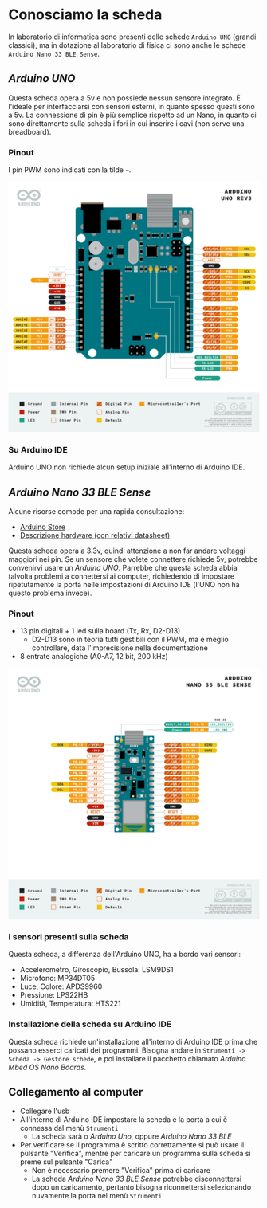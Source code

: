 # Conosciamo la scheda

In laboratorio di informatica sono presenti delle schede `Arduino UNO` (grandi classici), ma in dotazione al laboratorio di fisica ci sono anche le schede `Arduino Nano 33 BLE Sense`.

## *Arduino UNO*

Questa scheda opera a 5v e non possiede nessun sensore integrato. È l'ideale per interfacciarsi con sensori esterni, in quanto spesso questi sono a 5v. La connessione di pin è più semplice rispetto ad un Nano, in quanto ci sono direttamente sulla scheda i fori in cui inserire i cavi (non serve una breadboard).

### Pinout

I pin PWM sono indicati con la tilde `~`.

[![Pinout Arduino UNO](./assets/Pinout-UNOrev3_latest.png)](https://content.arduino.cc/assets/Pinout-UNOrev3_latest.png)

### Su Arduino IDE

Arduino UNO non richiede alcun setup iniziale all'interno di Arduino IDE.

## *Arduino Nano 33 BLE Sense*

Alcune risorse comode per una rapida consultazione:
- [Arduino Store](https://store.arduino.cc/products/arduino-nano-33-ble-sense)
- [Descrizione hardware (con relativi datasheet)](https://docs.arduino.cc/hardware/nano-33-ble-sense)

Questa scheda opera a 3.3v, quindi attenzione a non far andare voltaggi maggiori nei pin. Se un sensore che volete connettere richiede 5v, potrebbe convenirvi usare un *Arduino UNO*. Parrebbe che questa scheda abbia talvolta problemi a connettersi ai computer, richiedendo di impostare ripetutamente la porta nelle impostazioni di Arduino IDE (l'UNO non ha questo problema invece).

### Pinout

- 13 pin digitali + 1 led sulla board (Tx, Rx, D2-D13)
  - D2-D13 sono in teoria tutti gestibili con il PWM, ma è meglio controllare, data l'imprecisione nella documentazione
- 8 entrate analogiche (A0-A7, 12 bit, 200 kHz)

[![Pinout Arduino Nano 33 BLE Sense](./assets/Pinout-NANOsense_latest.png)](https://content.arduino.cc/assets/Pinout-NANOsense_latest.png)

### I sensori presenti sulla scheda

Questa scheda, a differenza dell'Arduino UNO, ha a bordo vari sensori:

- Accelerometro, Giroscopio, Bussola: LSM9DS1
- Microfono: MP34DT05
- Luce, Colore: APDS9960
- Pressione: LPS22HB
- Umidità, Temperatura: HTS221

### Installazione della scheda su Arduino IDE

Questa scheda richiede un'installazione all'interno di Arduino IDE prima che possano esserci caricati dei programmi. Bisogna andare in `Strumenti -> Scheda -> Gestore schede`, e poi installare il pacchetto chiamato *Arduino Mbed OS Nano Boards*.

## Collegamento al computer

- Collegare l'usb
- All'interno di Arduino IDE impostare la scheda e la porta a cui è connessa dal menù `Strumenti`
    - La scheda sarà o *Arduino Uno*, oppure *Arduino Nano 33 BLE*
- Per verificare se il programma è scritto correttamente si può usare il pulsante "Verifica", mentre per caricare un programma sulla scheda si preme sul pulsante "Carica"
    - Non è necessario premere "Verifica" prima di caricare
    - La scheda *Arduino Nano 33 BLE Sense* potrebbe disconnettersi dopo un caricamento, pertanto bisogna riconnettersi selezionando nuvamente la porta nel menù `Strumenti`